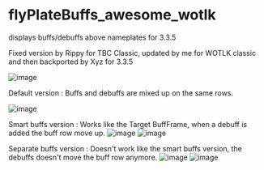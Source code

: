 # flyPlateBuffs_awesome_wotlk
displays buffs/debuffs above nameplates for 3.3.5

Fixed version by Rippy for TBC Classic, updated by me for WOTLK classic and then backported by Xyz for 3.3.5

![image](https://github.com/user-attachments/assets/15b37e37-c9a1-4aa4-a02e-95ae695aacb1)

Default version : Buffs and debuffs are mixed up on the same rows.

![image](https://github.com/user-attachments/assets/071e1269-9768-479f-95e4-08c5a14e4ecd)

Smart buffs version : Works like the Target BuffFrame, when a debuff is added the buff row move up.
![image](https://github.com/user-attachments/assets/4385f1b4-f140-4431-a004-a4aa0bd69c35)
![image](https://github.com/user-attachments/assets/e10d4fdc-7a3a-4e70-af9b-b72c8fdaa158)


Separate buffs version : Doesn't work like the smart buffs version, the debuffs doesn't move the buff row anymore.
![image](https://github.com/user-attachments/assets/fd072776-766f-4df5-9ecb-7eb118ef0b10)
![image](https://github.com/user-attachments/assets/3dc14c59-4d65-4264-bf19-5cbdbea028f0)

